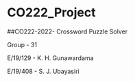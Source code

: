 # CO222_Project

##CO222-2022- Crossword Puzzle Solver 

Group - 31

E/19/129 - K. H. Gunawardama 

E/19/408 - S. J. Ubayasiri 
